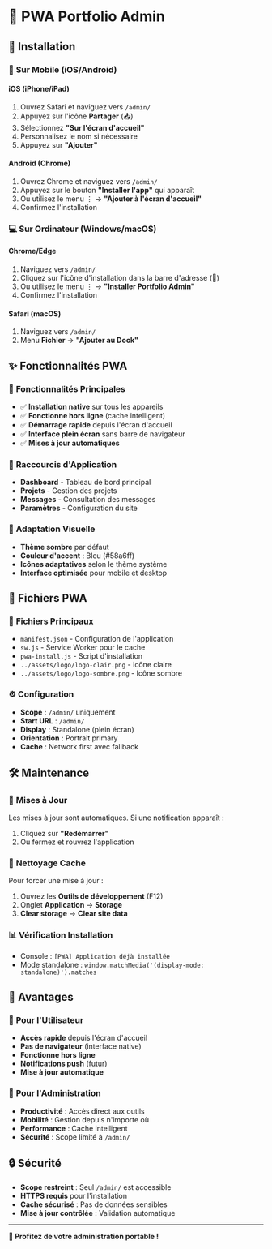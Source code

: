 # 📱 PWA Portfolio Admin

## 🚀 Installation

### 📱 **Sur Mobile (iOS/Android)**

#### iOS (iPhone/iPad)
1. Ouvrez Safari et naviguez vers `/admin/`
2. Appuyez sur l'icône **Partager** (📤)
3. Sélectionnez **"Sur l'écran d'accueil"**
4. Personnalisez le nom si nécessaire
5. Appuyez sur **"Ajouter"**

#### Android (Chrome)
1. Ouvrez Chrome et naviguez vers `/admin/`
2. Appuyez sur le bouton **"Installer l'app"** qui apparaît
3. Ou utilisez le menu ⋮ → **"Ajouter à l'écran d'accueil"**
4. Confirmez l'installation

### 💻 **Sur Ordinateur (Windows/macOS)**

#### Chrome/Edge
1. Naviguez vers `/admin/`
2. Cliquez sur l'icône d'installation dans la barre d'adresse (💾)
3. Ou utilisez le menu ⋮ → **"Installer Portfolio Admin"**
4. Confirmez l'installation

#### Safari (macOS)
1. Naviguez vers `/admin/`
2. Menu **Fichier** → **"Ajouter au Dock"**

## ✨ **Fonctionnalités PWA**

### 🔧 **Fonctionnalités Principales**
- ✅ **Installation native** sur tous les appareils
- ✅ **Fonctionne hors ligne** (cache intelligent)
- ✅ **Démarrage rapide** depuis l'écran d'accueil
- ✅ **Interface plein écran** sans barre de navigateur
- ✅ **Mises à jour automatiques**

### 🎯 **Raccourcis d'Application**
- **Dashboard** - Tableau de bord principal
- **Projets** - Gestion des projets
- **Messages** - Consultation des messages
- **Paramètres** - Configuration du site

### 🎨 **Adaptation Visuelle**
- **Thème sombre** par défaut
- **Couleur d'accent** : Bleu (#58a6ff)
- **Icônes adaptatives** selon le thème système
- **Interface optimisée** pour mobile et desktop

## 🔧 **Fichiers PWA**

### 📄 **Fichiers Principaux**
- `manifest.json` - Configuration de l'application
- `sw.js` - Service Worker pour le cache
- `pwa-install.js` - Script d'installation
- `../assets/logo/logo-clair.png` - Icône claire
- `../assets/logo/logo-sombre.png` - Icône sombre

### ⚙️ **Configuration**
- **Scope** : `/admin/` uniquement
- **Start URL** : `/admin/`
- **Display** : Standalone (plein écran)
- **Orientation** : Portrait primary
- **Cache** : Network first avec fallback

## 🛠️ **Maintenance**

### 🔄 **Mises à Jour**
Les mises à jour sont automatiques. Si une notification apparaît :
1. Cliquez sur **"Redémarrer"**
2. Ou fermez et rouvrez l'application

### 🧹 **Nettoyage Cache**
Pour forcer une mise à jour :
1. Ouvrez les **Outils de développement** (F12)
2. Onglet **Application** → **Storage**
3. **Clear storage** → **Clear site data**

### 📊 **Vérification Installation**
- Console : `[PWA] Application déjà installée`
- Mode standalone : `window.matchMedia('(display-mode: standalone)').matches`

## 🎯 **Avantages**

### 📱 **Pour l'Utilisateur**
- **Accès rapide** depuis l'écran d'accueil
- **Pas de navigateur** (interface native)
- **Fonctionne hors ligne**
- **Notifications push** (futur)
- **Mise à jour automatique**

### 💼 **Pour l'Administration**
- **Productivité** : Accès direct aux outils
- **Mobilité** : Gestion depuis n'importe où
- **Performance** : Cache intelligent
- **Sécurité** : Scope limité à `/admin/`

## 🔒 **Sécurité**

- **Scope restreint** : Seul `/admin/` est accessible
- **HTTPS requis** pour l'installation
- **Cache sécurisé** : Pas de données sensibles
- **Mise à jour contrôlée** : Validation automatique

---

**🎉 Profitez de votre administration portable !**
